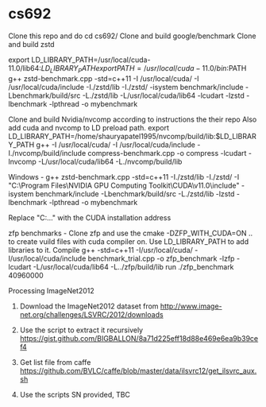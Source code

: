 # cs692
Clone this repo and do cd cs692/
Clone and build google/benchmark 
Clone and build zstd

export LD_LIBRARY_PATH=/usr/local/cuda-11.0/lib64:$LD_LIBRARY_PATH
export PATH=/usr/local/cuda-11.0/bin:$PATH
g++ zstd-benchmark.cpp -std=c++11 -I /usr/local/cuda/ -I /usr/local/cuda/include -I./zstd/lib -I./zstd/ -isystem benchmark/include -Lbenchmark/build/src -L./zstd/lib -L/usr/local/cuda/lib64 -lcudart -lzstd  -lbenchmark -lpthread  -o mybenchmark

Clone and build Nvidia/nvcomp according to instructions the their repo
Also add cuda and nvcomp to LD preload path.
export LD_LIBRARY_PATH=/home/shauryapatel1995/nvcomp/build/lib:$LD_LIBRARY_PATH
g++ -I /usr/local/cuda/ -I /usr/local/cuda/include -I./nvcomp/build/include compress-benchmark.cpp -o compress -lcudart -lnvcomp -L/usr/local/cuda/lib64 -L./nvcomp/build/lib 

Windows - 
g++ zstd-benchmark.cpp -std=c++11 -I./zstd/lib -I./zstd/ -I "C:\Program Files\NVIDIA GPU Computing Toolkit\CUDA\v11.0\include" -isystem benchmark/include -Lbenchmark/build/src -L./zstd/lib -lzstd -lbenchmark -lpthread -o mybenchmark

Replace "C:\..." with the CUDA installation address

zfp benchmarks - 
Clone zfp and use the cmake -DZFP_WITH_CUDA=ON .. to create vuild files with cuda compiler on. 
Use LD_LIBRARY_PATH to add libraries to it.
Compile g++ -std=c++11 -I/usr/local/cuda/ -I/usr/local/cuda/include benchmark_trial.cpp -o zfp_benchmark -lzfp -lcudart -L/usr/local/cuda/lib64 -L../zfp/build/lib
run ./zfp_benchmark 40960000




Processing ImageNet2012

1. Download the ImageNet2012 dataset from http://www.image-net.org/challenges/LSVRC/2012/downloads

2. Use the script to extract it recursively https://gist.github.com/BIGBALLON/8a71d225eff18d88e469e6ea9b39cef4

3. Get list file from caffe https://github.com/BVLC/caffe/blob/master/data/ilsvrc12/get_ilsvrc_aux.sh

4. Use the scripts SN provided, TBC
